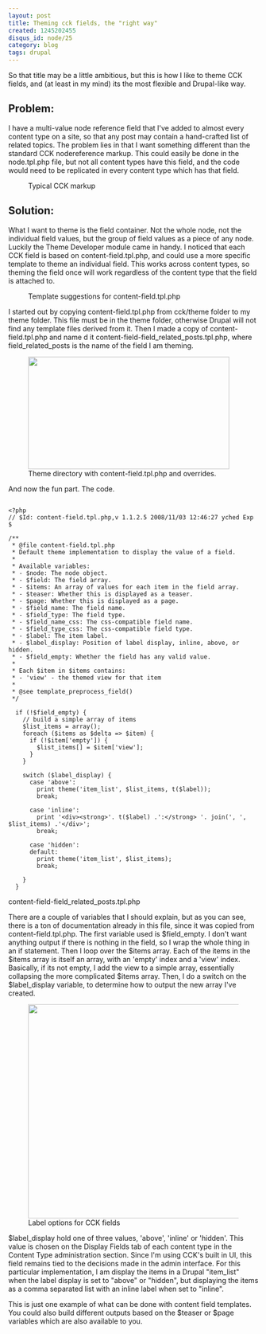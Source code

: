 ```yaml
---
layout: post
title: Theming cck fields, the "right way"
created: 1245202455
disqus_id: node/25
category: blog
tags: drupal
---
```

So that title may be a little ambitious, but this is how I like to theme CCK fields, and (at least in my mind) its the most flexible and Drupal-like way.

## Problem:

I have a multi-value node reference field that I've added to almost every content type on a site, so that any post may contain a hand-crafted list of related topics. The problem lies in that I want something different than the standard CCK nodereference markup. This could easily be done in the node.tpl.php file, but not all content types have this field, and the code would need to be replicated in every content type which has that field.

<figure>
  <img src="http://img.skitch.com/20090617-rqp6dtcrup24gcfwxiipp4mksd.jpg" alt="" />
  <figcaption>Typical CCK markup</figcaption>
</figure>

## Solution:

What I want to theme is the field container. Not the whole node, not the individual field values, but the group of field values as a piece of any node. Luckily the Theme Developer module came in handy. I noticed that each CCK field is based on content-field.tpl.php, and could use a more specific template to theme an individual field. This works across content types, so theming the field once will work regardless of the content type that the field is attached to.

<figure>
  <img src="http://img.skitch.com/20090617-t68gg6da9rbscei6sfbkf5y8um.jpg" alt="" />
  <figcaption>Template suggestions for content-field.tpl.php</figcaption>
</figure>

I started out by copying content-field.tpl.php from cck/theme folder to my theme folder. This file must be in the theme folder, otherwise Drupal will not find any template files derived from it. Then I made a copy of content-field.tpl.php and name d it content-field-field_related_posts.tpl.php, where field_related_posts is the name of the field I am theming.

<figure>
  <img src="http://img.skitch.com/20090617-8idjqugbcs7uwwdiieuubet2fx.jpg" alt="" width="405" height="226" />
  <figcaption>Theme directory with content-field.tpl.php and overrides.</figcaption>
</figure>

And now the fun part. The code.

<pre class="prettyprint linenums"><code class="language-php">
&lt;?php
// $Id: content-field.tpl.php,v 1.1.2.5 2008/11/03 12:46:27 yched Exp $

/**
 * @file content-field.tpl.php
 * Default theme implementation to display the value of a field.
 *
 * Available variables:
 * - $node: The node object.
 * - $field: The field array.
 * - $items: An array of values for each item in the field array.
 * - $teaser: Whether this is displayed as a teaser.
 * - $page: Whether this is displayed as a page.
 * - $field_name: The field name.
 * - $field_type: The field type.
 * - $field_name_css: The css-compatible field name.
 * - $field_type_css: The css-compatible field type.
 * - $label: The item label.
 * - $label_display: Position of label display, inline, above, or hidden.
 * - $field_empty: Whether the field has any valid value.
 *
 * Each $item in $items contains:
 * - 'view' - the themed view for that item
 *
 * @see template_preprocess_field()
 */

  if (!$field_empty) {
    // build a simple array of items
    $list_items = array();
    foreach ($items as $delta => $item) {
      if (!$item['empty']) {
        $list_items[] = $item['view'];
      }
    }

    switch ($label_display) {
      case 'above':
        print theme('item_list', $list_items, t($label));
        break;

      case 'inline':
        print '&lt;div>&lt;strong>'. t($label) .':&lt;/strong> '. join(', ', $list_items) .'&lt;/div>';
        break;

      case 'hidden':
      default:
        print theme('item_list', $list_items);
        break;

    }
  }
</code></pre>
<div class="caption">content-field-field_related_posts.tpl.php</div>

There are a couple of variables that I should explain, but as you can see, there is a ton of documentation already in this file, since it was copied from content-field.tpl.php. The first variable used is $field_empty. I don't want anything output if there is nothing in the field, so I wrap the whole thing in an if statement. Then I loop over the $items array. Each of the items in the $items array is itself an array, with an 'empty' index and a 'view' index. Basically, if its not empty, I add the view to a simple array, essentially collapsing the more complicated $items array. Then, I do a switch on the $label_display variable, to determine how to output the new array I've created.

<figure>
  <img src="http://img.skitch.com/20090617-pw469xf6tm828jruisid8f49jr.jpg" alt="" width="430" height="430" />
  <figcaption>Label options for CCK fields</figcaption>
</figure>

$label_display hold one of three values, 'above', 'inline' or 'hidden'. This value is chosen on the Display Fields tab of each content type in the Content Type administration section. Since I'm using CCK's built in UI, this field remains tied to the decisions made in the admin interface. For this particular implementation, I am display the items in a Drupal "item_list" when the label display is set to "above" or "hidden", but displaying the items as a comma separated list with an inline label when set to "inline".

This is just one example of what can be done with content field templates. You could also build different outputs based on the $teaser or $page variables which are also available to you.
